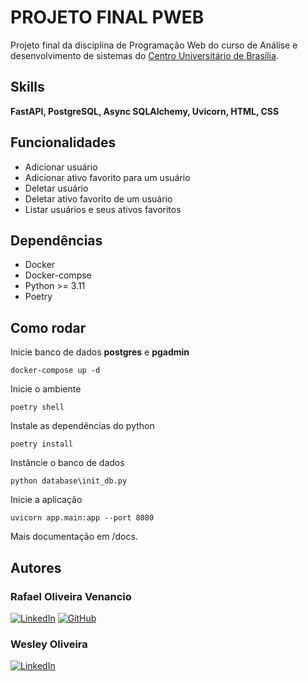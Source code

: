 # PROJETO FINAL PWEB
Projeto final da disciplina de Programação Web do curso de Análise e desenvolvimento de sistemas do [Centro Universitário de Brasília](https://www.google.com/url?sa=t&rct=j&q=&esrc=s&source=web&cd=&cad=rja&uact=8&ved=2ahUKEwi634e6mc-FAxUpDbkGHQU9A3YQFnoECAcQAQ&url=https%3A%2F%2Fwww.uniceub.br%2F&usg=AOvVaw0TbSk6nDGc08eChcMUv3_w&opi=89978449).

## Skills

**FastAPI, PostgreSQL, Async SQLAlchemy, Uvicorn, HTML, CSS**

## Funcionalidades
* Adicionar usuário
* Adicionar ativo favorito para um usuário
* Deletar usuário
* Deletar ativo favorito de um usuário
* Listar usuários e seus ativos favoritos

## Dependências
* Docker
* Docker-compse
* Python >= 3.11
* Poetry

## Como rodar

Inicie banco de dados **postgres** e **pgadmin**
```shell
docker-compose up -d
```

Inicie o ambiente
```shell
poetry shell
```

Instale as dependências do python
```shell
poetry install
```

Instâncie o banco de dados
```shell
python database\init_db.py
```

Inicie a aplicação
```shell
uvicorn app.main:app --port 8080
```
Mais documentação em /docs.

## Autores
### Rafael Oliveira Venancio  
[![LinkedIn](https://img.shields.io/badge/LinkedIn-0077B5?style=for-the-badge&logo=linkedin&logoColor=white)](https://www.linkedin.com/in/rafael-oliveira-venancio-6904122a6/)
[![GitHub](https://img.shields.io/badge/GitHub-100000?style=for-the-badge&logo=github&logoColor=white)](https://github.com/RafaelVnc)
### Wesley Oliveira
[![LinkedIn](https://img.shields.io/badge/LinkedIn-0077B5?style=for-the-badge&logo=linkedin&logoColor=white)](https://www.linkedin.com/in/wesley-ricardo-oliveira-da-silva-748443269?utm_source=share&utm_campaign=share_via&utm_content=profile&utm_medium=android_app)
